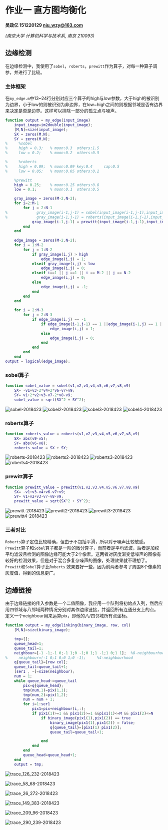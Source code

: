 # 作业一 直方图均衡化

**吴政亿 151220129 nju_wzy@163.com** 

*(南京大学 计算机科学与技术系, 南京  210093)*

## 边缘检测

在边缘检测中，我使用了`sobel`，`roberts`，`prewitt`作为算子，对每一种算子调参，并进行了比较。   

### 主体框架

在`my_edge.m`中13~24行分别对应三个算子的high与low参数，大于high的被识别为边界，小于low的则被识别为非边界，在low~high之间的则根据邻域是否有边界来决定是否是边界。这样可以排除一部分的孤立点与噪声。

```matlab
function output = my_edge(input_image)
    input_image=im2double(input_image);
    [M,N]=size(input_image);
    SX = zeros(M,N);
    SY = zeros(M,N);
%     %sobel
%     high = 0.3;   % moon:0.3  others:1.5
%     low = 0.2;    % moon:0.2  others:0.5

%     %roberts
%     high = 0.09;  % moon:0.09 key:0.4     cap:0.5 
%     low = 0.05;   % moon:0.05 others:0.2

    %prewitt
    high = 0.25;    % moon:0.25 others:0.8
    low = 0.1;      % moon:0.1  others:0.5

    gray_image = zeros(M-2,N-2);
    for i=2:M-1
        for j = 2:N-1
%             gray_image(i-1,j-1) = sobel(input_image(i-1,j-1),input_image(i-1,j),input_image(i-1,j+1),input_image(i,j-1),input_image(i,j),input_image(i,j+1),input_image(i+1,j-1),input_image(i+1,j),input_image(i+1,j+1));
%             gray_image(i-1,j-1) = roberts(input_image(i-1,j-1),input_image(i-1,j),input_image(i-1,j+1),input_image(i,j-1),input_image(i,j),input_image(i,j+1),input_image(i+1,j-1),input_image(i+1,j),input_image(i+1,j+1));
            gray_image(i-1,j-1) = prewitt(input_image(i-1,j-1),input_image(i-1,j),input_image(i-1,j+1),input_image(i,j-1),input_image(i,j),input_image(i,j+1),input_image(i+1,j-1),input_image(i+1,j),input_image(i+1,j+1));
        end
    end
    
    edge_image = zeros(M-2,N-2);
    for i = 1:M-2
        for j = 1:N-2
            if gray_image(i,j) > high
                edge_image(i,j) = 1;
            elseif gray_image(i,j) < low
                edge_image(i,j) = 0;
            elseif i==1 || j ==1 || i == M-2 || j == N-2
                edge_image(i,j) = 0;
            else
                edge_image(i,j) = -1;
            end
        end
    end
    
    for i = 2:M-3
        for j = 2:N-3
            if edge_image(i,j) == -1
                if edge_image(i-1,j-1) == 1 ||edge_image(i-1,j) == 1 ||edge_image(i-1,j+1) == 1 ||edge_image(i,j-1) == 1 ||edge_image(i,j+1) == 1 ||edge_image(i+1,j-1) == 1 ||edge_image(i+1,j) == 1 ||edge_image(i+1,j+1) == 1
                    edge_image(i,j) = 1;
                else
                    edge_image(i,j) = 0;
                end
            end
        end
    end
output = logical(edge_image);
```

### sobel算子

```matlab
function sobel_value = sobel(v1,v2,v3,v4,v5,v6,v7,v8,v9)
    SX= -v1+v3-2*v4+2*v6-v7+v9;
    SY= v1+2*v2+v3-v7-2*v8-v9;
    sobel_value = sqrt(SX^2 + SY^2);
```

<!-- ![](../pic/sobel.png)
![](../pic/sobel2.png)
![](../pic/sobel3.png)
![](../pic/sobel4.png) -->
![sobel-2018423](http://p20zaet0m.bkt.clouddn.com/sobel-2018423.png)
![sobel2-2018423](http://p20zaet0m.bkt.clouddn.com/sobel2-2018423.png)
![sobel3-2018423](http://p20zaet0m.bkt.clouddn.com/sobel3-2018423.png)
![sobel4-2018423](http://p20zaet0m.bkt.clouddn.com/sobel4-2018423.png)

### roberts算子

```matlab
function roberts_value = roberts(v1,v2,v3,v4,v5,v6,v7,v8,v9)
    SX= abs(v9-v5);
    SY= abs(v6-v8);
    roberts_value = SX + SY;
```

<!-- ![](../pic/roberts.png)
![](../pic/roberts2.png)
![](../pic/roberts3.png)
![](../pic/roberts4.png) -->
![roberts-2018423](http://p20zaet0m.bkt.clouddn.com/roberts-2018423.png)
![roberts2-2018423](http://p20zaet0m.bkt.clouddn.com/roberts2-2018423.png)
![roberts3-2018423](http://p20zaet0m.bkt.clouddn.com/roberts3-2018423.png)
![roberts4-2018423](http://p20zaet0m.bkt.clouddn.com/roberts4-2018423.png)

### prewitt算子

```matlab
function prewitt_value = prewitt(v1,v2,v3,v4,v5,v6,v7,v8,v9)
    SX= -v1+v3-v4+v6-v7+v9;
    SY= v1+v2+v3-v7-v8-v9;
    prewitt_value = sqrt(SX^2 + SY^2);
```

<!-- ![](../pic/prewitt.png) -->
<!-- ![](../pic/prewitt2.png) -->
<!-- ![](../pic/prewitt3.png) -->
<!-- ![](../pic/prewitt4.png) -->
![prewitt-2018423](http://p20zaet0m.bkt.clouddn.com/prewitt-2018423.png)
![prewitt2-2018423](http://p20zaet0m.bkt.clouddn.com/prewitt2-2018423.png)
![prewitt3-2018423](http://p20zaet0m.bkt.clouddn.com/prewitt3-2018423.png)
![prewitt4-2018423](http://p20zaet0m.bkt.clouddn.com/prewitt4-2018423.png)

### 三者对比

`Roberts`算子定位比较精确，但由于不包括平滑，所以对于噪声比较敏感。`Prewitt`算子和`Sobel`算子都是一阶的微分算子，而前者是平均滤波，后者是加权平均滤波且检测的图像边缘可能大于2个像素。这两者对灰度渐变低噪声的图像有较好的检测效果，但是对于混合多复杂噪声的图像，处理效果就不理想了。`Prewitt`和`Sobel`算子比`Roberts` 效果要好一些，因为前两者参考了周围8个像素的灰度值，得到的信息更广。

## 边缘链接

由于边缘链接的传入参数是一个二值图像，我应用一个队列将初始点入列，然后应用四邻域与八邻域两种情况分别对其作边缘链接，并返回所有连通分支上的点。   
定义一个neighbour用来运算pix，即他的八/四邻域所有点坐标。

```matlab
function output = my_edgelinking(binary_image, row, col)
    [M,N]=size(binary_image);

    tmp=[];
    queue_head=1;
    queue_tail=1;
    neighbour=[-1 -1;-1 0;-1 1;0 -1;0 1;1 -1;1 0;1 1];  %8-neighbourhood
%     neighbour=[-1 0;1 0;0 1;0 -1];     %4-neighbourhood
    q{queue_tail}=[row col];
    queue_tail=queue_tail+1;
    [ser1 , ~]=size(neighbour);
    num = 1;
    while queue_head~=queue_tail
        pix=q{queue_head};
        tmp(num,1)=pix(1,1);
        tmp(num,2)=pix(1,2);
        num = num + 1;
        for i=1:ser1
            pix1=pix+neighbour(i,:);
            if pix1(1)>=1 && pix1(2)>=1 &&pix1(1)<=M && pix1(2)<=N
                if binary_image(pix1(1),pix1(2)) == true
                    binary_image(pix1(1),pix1(2)) = false;
                    q{queue_tail}=[pix1(1) pix1(2)];
                    queue_tail=queue_tail+1;

                end      
            end
        end
        queue_head=queue_head+1;
    end
    output = tmp;
```

<!-- ![](../pic/trace_126_232.png) -->
![trace_126_232-2018423](http://p20zaet0m.bkt.clouddn.com/trace_126_232-2018423.png)
<!-- ![](../pic/trace_58_68.png) -->
![trace_58_68-2018423](http://p20zaet0m.bkt.clouddn.com/trace_58_68-2018423.png)
<!-- ![](../pic/trace_26_272.png) -->
![trace_26_272-2018423](http://p20zaet0m.bkt.clouddn.com/trace_26_272-2018423.png)
<!-- ![](../pic/trace_149_383.png) -->
![trace_149_383-2018423](http://p20zaet0m.bkt.clouddn.com/trace_149_383-2018423.png)
<!-- ![](../pic/trace_209_96.png) -->
![trace_209_96-2018423](http://p20zaet0m.bkt.clouddn.com/trace_209_96-2018423.png)
<!-- ![](../pic/trace_290_239.png) -->
![trace_290_239-2018423](http://p20zaet0m.bkt.clouddn.com/trace_290_239-2018423.png)
